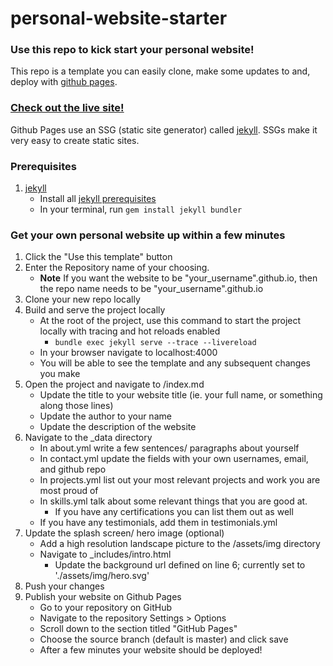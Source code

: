 # personal-website-starter

### Use this repo to kick start your personal website!
This repo is a template you can easily clone, make some updates to and, deploy with [github pages](https://pages.github.com/). 
### [Check out the live site!](https://ianballard.github.io/personal-website-starter/)

Github Pages use an SSG (static site generator) called [jekyll](https://jekyllrb.com/). SSGs make it very easy to create static sites. 

### Prerequisites
1. [jekyll](https://jekyllrb.com/docs/)
    - Install all [jekyll prerequisites](https://jekyllrb.com/docs/#prerequisites)
    - In your terminal, run `gem install jekyll bundler`
    

### Get your own personal website up within a few minutes

1. Click the "Use this template" button
2. Enter the Repository name of your choosing. 
    - **Note** If you want the website to be "your_username".github.io, then the repo name needs to be "your_username".github.io
3. Clone your new repo locally
4. Build and serve the project locally
    - At the root of the project, use this command to start the project locally with tracing and hot reloads enabled
        - `bundle exec jekyll serve --trace --livereload`
    - In your browser navigate to localhost:4000
    - You will be able to see the template and any subsequent changes you make
5. Open the project and navigate to /index.md
    - Update the title to your website title (ie. your full name, or something along those lines)
    - Update the author to your name
    - Update the description of the website
6. Navigate to the _data directory
    - In about.yml write a few sentences/ paragraphs about yourself
    - In contact.yml update the fields with your own usernames, email, and github repo
    - In projects.yml list out your most relevant projects and work you are most proud of
    - In skills.yml talk about some relevant things that you are good at.
        - If you have any certifications you can list them out as well
    - If you have any testimonials, add them in testimonials.yml
7. Update the splash screen/ hero image (optional)
    - Add a high resolution landscape picture to the /assets/img directory
    - Navigate to _includes/intro.html
        - Update the background url defined on line 6; currently set to './assets/img/hero.svg'
8. Push your changes
9. Publish your website on Github Pages
    - Go to your repository on GitHub
    - Navigate to the repository Settings > Options
    - Scroll down to the section titled "GitHub Pages"
    - Choose the source branch (default is master) and click save
    - After a few minutes your website should be deployed!

